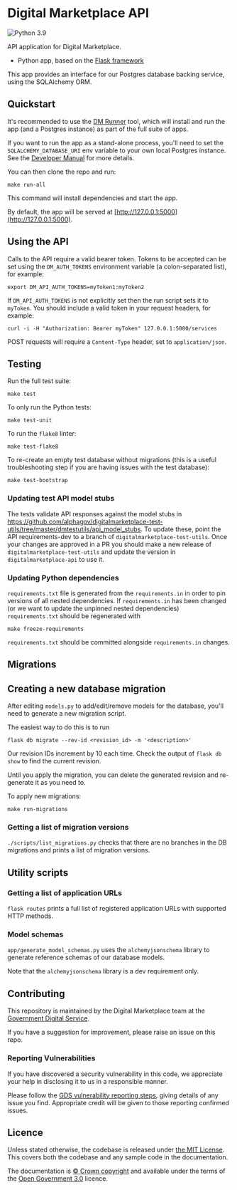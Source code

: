 # Digital Marketplace API

![Python 3.9](https://img.shields.io/badge/python-3.9-blue.svg)

API application for Digital Marketplace.

- Python app, based on the [Flask framework](http://flask.pocoo.org/)

This app provides an interface for our Postgres database backing service, using the SQLAlchemy ORM.

## Quickstart

It's recommended to use the [DM Runner](https://github.com/alphagov/digitalmarketplace-runner)
tool, which will install and run the app (and a Postgres instance) as part of the full suite of apps.

If you want to run the app as a stand-alone process, you'll need to set the `SQLALCHEMY_DATABASE_URI` env variable
to your own local Postgres instance. See the [Developer Manual](https://alphagov.github.io/digitalmarketplace-manual/developing-the-digital-marketplace/developer-setup.html)
for more details.

You can then clone the repo and run:

```
make run-all
```

This command will install dependencies and start the app.

By default, the app will be served at [http://127.0.0.1:5000](http://127.0.0.1:5000).

## Using the API

Calls to the API require a valid bearer token. Tokens to be accepted can be set
using the `DM_AUTH_TOKENS` environment variable (a colon-separated list), for example:

```export DM_API_AUTH_TOKENS=myToken1:myToken2```

If `DM_API_AUTH_TOKENS` is not explicitly set then the run script sets
it to `myToken`. You should include a valid token in your request headers,
for example:

```
curl -i -H "Authorization: Bearer myToken" 127.0.0.1:5000/services
```

POST requests will require a `Content-Type` header, set to `application/json`.

## Testing

Run the full test suite:

```
make test
```

To only run the Python tests:

```
make test-unit
```

To run the `flake8` linter:

```
make test-flake8
```

To re-create an empty test database without migrations (this is a useful troubleshooting step if you are having issues with the test database):

```
make test-bootstrap
```

### Updating test API model stubs
The tests validate API responses against the model stubs in https://github.com/alphagov/digitalmarketplace-test-utils/tree/master/dmtestutils/api_model_stubs. To update these, point the API requirements-dev to a branch of `digitalmarketplace-test-utils`. Once your changes are approved in a PR you should make a new release of `digitalmarketplace-test-utils` and update the version in `digitalmarketplace-api` to use it.


### Updating Python dependencies

`requirements.txt` file is generated from the `requirements.in` in order to pin
versions of all nested dependencies. If `requirements.in` has been changed (or
we want to update the unpinned nested dependencies) `requirements.txt` should be
regenerated with

```
make freeze-requirements
```

`requirements.txt` should be committed alongside `requirements.in` changes.

## Migrations

## Creating a new database migration

After editing `models.py` to add/edit/remove models for the database, you'll need to generate a new migration script.

The easiest way to do this is to run

```
flask db migrate --rev-id <revision_id> -m '<description>'
```

Our revision IDs increment by 10 each time. Check the output of `flask db show` to find the current
revision.

Until you apply the migration, you can delete the generated revision and
re-generate it as you need to.

To apply new migrations:

```make run-migrations```

### Getting a list of migration versions

`./scripts/list_migrations.py` checks that there are no branches in the DB migrations and prints a
list of migration versions.

## Utility scripts

### Getting a list of application URLs

`flask routes` prints a full list of registered application URLs with supported HTTP methods.


### Model schemas

`app/generate_model_schemas.py` uses the `alchemyjsonschema` library to generate reference schemas of our database models.

Note that the `alchemyjsonschema` library is a dev requirement only.

## Contributing

This repository is maintained by the Digital Marketplace team at the [Government Digital Service](https://github.com/alphagov).

If you have a suggestion for improvement, please raise an issue on this repo.

### Reporting Vulnerabilities

If you have discovered a security vulnerability in this code, we appreciate your help in disclosing it to us in a
responsible manner.

Please follow the [GDS vulnerability reporting steps](https://github.com/alphagov/.github/blob/master/SECURITY.md),
giving details of any issue you find. Appropriate credit will be given to those reporting confirmed issues.

## Licence

Unless stated otherwise, the codebase is released under [the MIT License][mit].
This covers both the codebase and any sample code in the documentation.

The documentation is [&copy; Crown copyright][copyright] and available under the terms
of the [Open Government 3.0][ogl] licence.

[mit]: LICENCE
[copyright]: http://www.nationalarchives.gov.uk/information-management/re-using-public-sector-information/uk-government-licensing-framework/crown-copyright/
[ogl]: http://www.nationalarchives.gov.uk/doc/open-government-licence/version/3/
